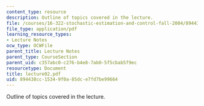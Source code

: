 ```yaml
---
content_type: resource
description: Outline of topics covered in the lecture.
file: /courses/16-322-stochastic-estimation-and-control-fall-2004/894438cc15349f0a85dce7fd7be99664_lecture02.pdf
file_type: application/pdf
learning_resource_types:
- Lecture Notes
ocw_type: OCWFile
parent_title: Lecture Notes
parent_type: CourseSection
parent_uid: c357abc0-c276-b4e8-7ab0-5f5cbab5f9ec
resourcetype: Document
title: lecture02.pdf
uid: 894438cc-1534-9f0a-85dc-e7fd7be99664
---
```

Outline of topics covered in the lecture.

